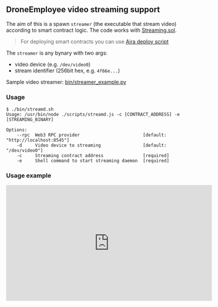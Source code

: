 ## DroneEmployee video streaming support

The aim of this is a spawn `streamer` (the executable that stream video)
according to smart contract logic. The code works with [Streaming.sol][1].

> For deploying smart contracts you can use [Aira deploy script][3]

The `streamer` is any bynary with two args:

 - video device (e.g. `/dev/video0`)
 - stream identifier (256bit hex, e.g. `4f66e...`) 

Sample video streamer: [bin/streamer_example.py][2]

[1]: https://github.com/DroneEmployee/contracts/blob/master/interface/Streaming.sol
[2]: https://github.com/DroneEmployee/video_stream/blob/master/bin/streamer_example.py
[3]: https://github.com/airalab/core/wiki/AIRA-Deploy

### Usage

    $ ./bin/streamd.sh              
    Usage: /usr/bin/node ./scripts/streamd.js -c [CONTRACT_ADDRESS] -e [STREAMING_BINARY]
    
    Options:
        --rpc  Web3 RPC provider                        [default: "http://localhost:8545"]
        -d     Video device to streaming                [default: "/dev/video0"]
        -c     Streaming contract address               [required]
        -e     Shell command to start streaming daemon  [required]

### Usage example

<iframe width="560" height="315" src="https://www.youtube.com/embed/HB4BlSXatuY" frameborder="0" allowfullscreen></iframe>
